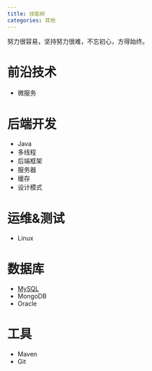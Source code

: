 ```yaml
---
title: 技能树
categories: 其他
---
```


努力很容易，坚持努力很难，不忘初心，方得始终。
<!-- more -->
# 前沿技术
* 微服务

# 后端开发
* Java
* 多线程
* 后端框架
* 服务器
* 缓存
* 设计模式

# 运维&测试
* Linux

# 数据库
* [MySQL](/tags/MySQL/)
* MongoDB
* Oracle

# 工具
* Maven
* Git

